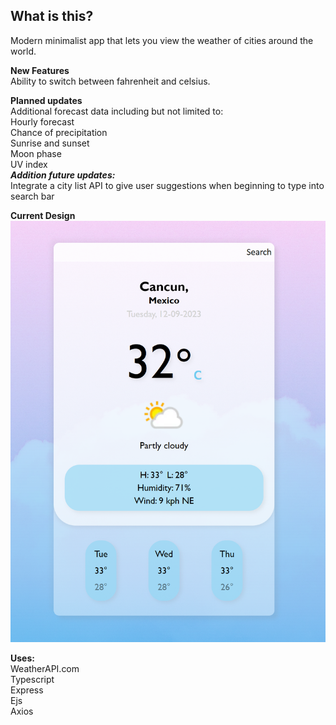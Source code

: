 ## What is this?

Modern minimalist app that lets you view the weather of cities around the world.

**New Features**\
Ability to switch between fahrenheit and celsius.

**Planned updates**\
Additional forecast data including but not limited to:\
Hourly forecast\
Chance of precipitation\
Sunrise and sunset\
Moon phase\
UV index\
***Addition future updates:***\
Integrate a city list API to give user suggestions when beginning to type into search bar

**Current Design**\
![Current Design](./public/images/design2.png)

**Uses:** \
WeatherAPI.com\
Typescript\
Express\
Ejs\
Axios
